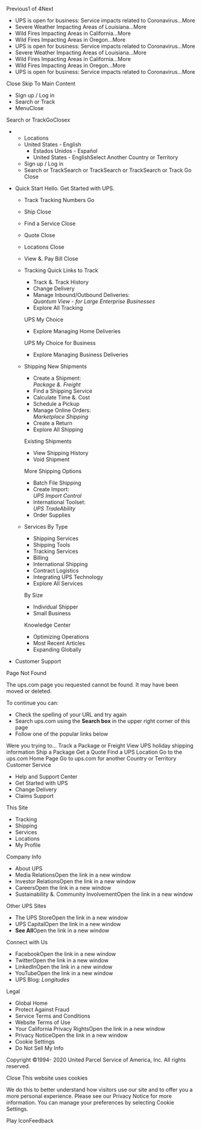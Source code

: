 Previous1 of 4Next

*   UPS is open for business: Service impacts related to Coronavirus...More
*   Severe Weather Impacting Areas of Louisiana...More
*   Wild Fires Impacting Areas in California...More
*   Wild Fires Impacting Areas in Oregon...More
*   UPS is open for business: Service impacts related to Coronavirus...More
*   Severe Weather Impacting Areas of Louisiana...More
*   Wild Fires Impacting Areas in California...More
*   Wild Fires Impacting Areas in Oregon...More
*   UPS is open for business: Service impacts related to Coronavirus...More

Close Skip To Main Content

*   Sign up / Log in
*   Search or Track
*   MenuClose

Search or TrackGoClosex

*   *   Locations
    *   United States - English
        *   Estados Unidos - Español
        *   United States - EnglishSelect Another Country or Territory
    *   Sign up / Log in
    *   Search or TrackSearch or TrackSearch or TrackSearch or Track Go Close
*   Quick Start Hello. Get Started with UPS.
    
    *   Track Tracking Numbers Go
    *   Ship Close
    *   Find a Service Close
    *   Quote Close
    *   Locations Close
    *   View &. Pay Bill Close
    
    *   Tracking Quick Links to Track
        
        *   Track &. Track History
        *   Change Delivery
        *   Manage Inbound/Outbound Deliveries:  
            _Quantum View - for Large Enterprise Businesses_
        *   Explore All Tracking
        
        UPS My Choice
        
        *   Explore Managing Home Deliveries
        
        UPS My Choice for Business
        *   Explore Managing Business Deliveries
    *   Shipping New Shipments
        
        *   Create a Shipment:  
            _Package &. Freight_
        *   Find a Shipping Service
        *   Calculate Time &. Cost
        *   Schedule a Pickup
        *   Manage Online Orders:  
            _Marketplace Shipping_
        *   Create a Return
        *   Explore All Shipping
        
        Existing Shipments
        
        *   View Shipping History
        *   Void Shipment
        
        More Shipping Options
        *   Batch File Shipping
        *   Create Import:  
            _UPS Import Control_
        *   International Toolset:  
            _UPS TradeAbility_
        *   Order Supplies
    *   Services By Type
        
        *   Shipping Services
        *   Shipping Tools
        *   Tracking Services
        *   Billing
        *   International Shipping
        *   Contract Logistics
        *   Integrating UPS Technology
        *   Explore All Services
        
        By Size
        
        *   Individual Shipper
        *   Small Business
        
        Knowledge Center
        *   Optimizing Operations
        *   Most Recent Articles
        *   Expanding Globally
*   Customer Support

Page Not Found

The ups.com page you requested cannot be found. It may have been moved or deleted.

To continue you can:

*   Check the spelling of your URL and try again
*   Search ups.com using the **Search box** in the upper right corner of this page
*   Follow one of the popular links below

Were you trying to... Track a Package or Freight View UPS holiday shipping information Ship a Package Get a Quote Find a UPS Location Go to the ups.com Home Page Go to ups.com for another Country or Territory Customer Service

*   Help and Support Center
*   Get Started with UPS
*   Change Delivery
*   Claims Support

This Site

*   Tracking
*   Shipping
*   Services
*   Locations
*   My Profile

Company Info

*   About UPS
*   Media RelationsOpen the link in a new window
*   Investor RelationsOpen the link in a new window
*   CareersOpen the link in a new window
*   Sustainability &. Community InvolvementOpen the link in a new window

Other UPS Sites

*   The UPS StoreOpen the link in a new window
*   UPS CapitalOpen the link in a new window
*   **See All**Open the link in a new window

Connect with Us

*   FacebookOpen the link in a new window
*   TwitterOpen the link in a new window
*   LinkedInOpen the link in a new window
*   YouTubeOpen the link in a new window
*   UPS Blog: _Longitudes_

Legal

*   Global Home
*   Protect Against Fraud
*   Service Terms and Conditions
*   Website Terms of Use
*   Your California Privacy RightsOpen the link in a new window
*   Privacy NoticeOpen the link in a new window
*   Cookie Settings
*   Do Not Sell My Info

  

Copyright ©1994- 2020 United Parcel Service of America, Inc. All rights reserved.

Close This website uses cookies

We do this to better understand how visitors use our site and to offer you a more personal experience. Please see our Privacy Notice for more information. You can manage your preferences by selecting Cookie Settings.

Play IconFeedback